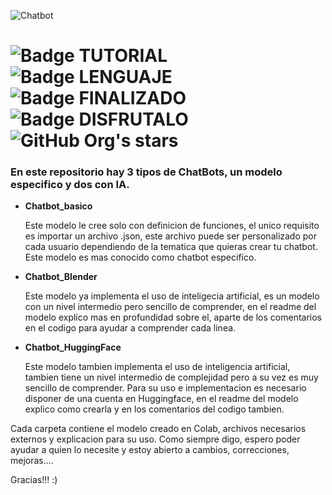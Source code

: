 
![Chatbot](https://github.com/user-attachments/assets/dff0c365-62a5-425e-b3d6-3a8d1b9a4d75)

# ![Badge TUTORIAL](https://img.shields.io/badge/TYPE-PROYECTO-blue) ![Badge LENGUAJE](https://img.shields.io/badge/LANGUAGE-PYTHON-red?style=flat&logo=python&logoColor=white&logoSize=auto) ![Badge FINALIZADO](https://img.shields.io/badge/STATUS-FINALIZADO-green) ![Badge DISFRUTALO](https://img.shields.io/badge/ENJOY%20IT-8A2BE2) ![GitHub Org's stars](https://img.shields.io/github/stars/camilafernanda?style=social)

### En este repositorio hay 3 tipos de ChatBots, un modelo especifico y dos con IA.

- **Chatbot_basico**

  Este modelo le cree solo con definicion de funciones, el unico requisito es importar un archivo .json, este archivo puede ser personalizado por cada usuario dependiendo de la tematica que quieras crear tu chatbot. Este modelo es mas conocido como chatbot especifico.

- **Chatbot_Blender**

  Este modelo ya implementa el uso de inteligecia artificial, es un modelo con un nivel intermedio pero sencillo de comprender, en el readme del modelo explico mas en profundidad sobre el, aparte de los comentarios en el codigo para ayudar a comprender cada linea.

- **Chatbot_HuggingFace**

  Este modelo tambien implementa el uso de inteligencia artificial, tambien tiene un nivel intermedio de complejidad pero a su vez es muy sencillo de comprender. Para su uso e implementacion es necesario disponer de una cuenta en Huggingface, en el readme del modelo explico como crearla y en los comentarios del codigo tambien.

Cada carpeta contiene el modelo creado en Colab, archivos necesarios externos y explicacion para su uso.
Como siempre digo, espero poder ayudar a quien lo necesite y estoy abierto a cambios, correcciones, mejoras....

Gracias!!! :)
